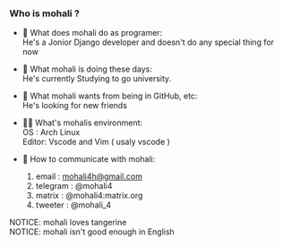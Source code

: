 ### Who is mohali ?

<!--
**mohali4/mohali4** is a ✨ _special_ ✨ repository because its `README.md` (this file) appears on your GitHub profile.

Here are some ideas to get you started:
-->

- 🧐 What does mohali do as programer:<br>
   He's a Jonior Django developer and doesn't do any special thing for now<br>

- 🔭 What mohali is doing these days: <br>
    He's currently Studying to go university.<br>

- 🌹 What mohali wants from being in GitHub, etc: <br>
    He's looking for new friends<br>

- 👩‍💻 What's mohalis environment: <br>
   OS : Arch Linux <br>
   Editor: Vscode and Vim ( usaly vscode )<br>


- 📡 How to communicate with mohali:<br>
    1) email    : mohali4h@gmail.com
    2) telegram : @mohali4
    3) matrix   : @mohali4:matrix.org
    4) tweeter  : @mohali_4

NOTICE: mohali loves tangerine<br>
NOTICE: mohali isn't good enough in English
